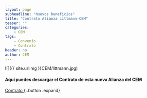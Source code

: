```yaml
---
layout: page
subheadline: "Nuevos beneficios"
title: "Contrato Alianza Littmann-CEM"
teaser: ""
categories:
    - CEM
tags:
    - Convenio
    - Contrato
header: no
author: CEM
---
```


![]({{ site.urlimg }}CEM/littmann.jpg)

#### Aquí puedes descargar el Contrato de esta nueva Alianza del CEM ####

[Contrato <i class="fa fa-stethoscope fa-lg"></i>](http://medicinaucn.cl/documentos/Contrato_Littmann_CEM.pdf)
{:.button .expand}
